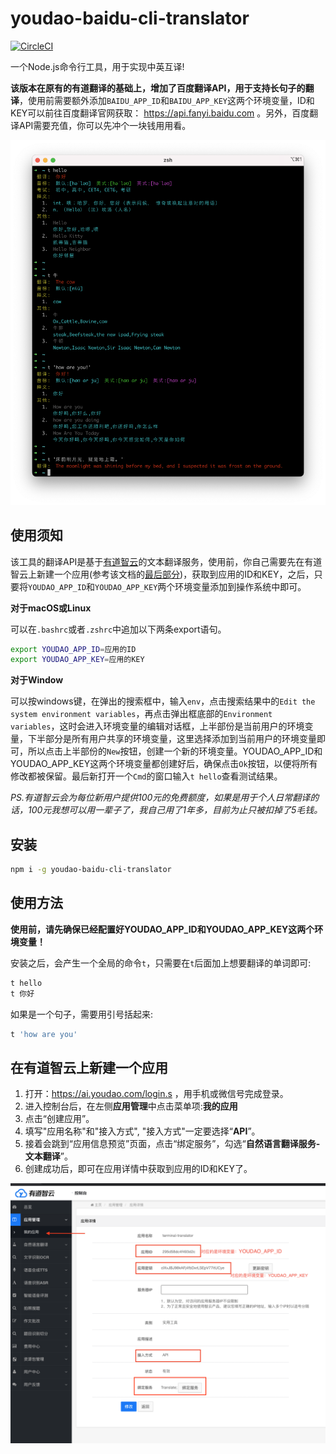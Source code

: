 # youdao-baidu-cli-translator

[![CircleCI](https://circleci.com/gh/tsq/youdao-cli-translator/tree/baidu.svg?style=shield)](https://circleci.com/gh/tsq/youdao-cli-translator/tree/baidu)

一个Node.js命令行工具，用于实现中英互译! 

**该版本在原有的有道翻译的基础上，增加了百度翻译API，用于支持长句子的翻译**，使用前需要额外添加`BAIDU_APP_ID`和`BAIDU_APP_KEY`这两个环境变量，ID和KEY可以前往百度翻译官网获取： https://api.fanyi.baidu.com 。另外，百度翻译API需要充值，你可以先冲个一块钱用用看。


![](./screenshot/usage.png)

## 使用须知

该工具的翻译API是基于[有道智云](https://ai.youdao.com/login.s)的文本翻译服务，使用前，你自己需要先在有道智云上新建一个应用(参考该文档的[最后部分](#在有道智云上新建一个应用))，获取到应用的ID和KEY，之后，只要将`YOUDAO_APP_ID`和`YOUDAO_APP_KEY`两个环境变量添加到操作系统中即可。

**对于macOS或Linux** 

可以在`.bashrc`或者`.zshrc`中追加以下两条export语句。

```sh
export YOUDAO_APP_ID=应用的ID
export YOUDAO_APP_KEY=应用的KEY
```

**对于Window**

可以按windows键，在弹出的搜索框中，输入`env`，点击搜索结果中的`Edit the system environment variables`，再点击弹出框底部的`Environment variables`，这时会进入环境变量的编辑对话框，上半部份是当前用户的环境变量，下半部分是所有用户共享的环境变量，这里选择添加到当前用户的环境变量即可，所以点击上半部份的`New`按钮，创建一个新的环境变量。YOUDAO_APP_ID和YOUDAO_APP_KEY这两个环境变量都创建好后，确保点击`Ok`按钮，以便将所有修改都被保留。最后新打开一个`Cmd`的窗口输入`t hello`查看测试结果。

*PS.有道智云会为每位新用户提供100元的免费额度，如果是用于个人日常翻译的话，100元我想可以用一辈子了，我自己用了1年多，目前为止只被扣掉了5毛钱。*

## 安装

```sh
npm i -g youdao-baidu-cli-translator
```

## 使用方法

**使用前，请先确保已经配置好YOUDAO_APP_ID和YOUDAO_APP_KEY这两个环境变量！**

安装之后，会产生一个全局的命令`t`，只需要在`t`后面加上想要翻译的单词即可:

```sh
t hello
t 你好
```

如果是一个句子，需要用引号括起来:

```sh
t 'how are you'
```

## 在有道智云上新建一个应用

1. 打开：https://ai.youdao.com/login.s ，用手机或微信号完成登录。
2. 进入控制台后，在左侧**应用管理**中点击菜单项:**我的应用**
3. 点击“创建应用”。
4. 填写"应用名称"和"接入方式", "接入方式"一定要选择“**API**”。
5. 接着会跳到“应用信息预览”页面，点击“绑定服务”，勾选“**自然语言翻译服务-文本翻译**”。
6. 创建成功后，即可在应用详情中获取到应用的ID和KEY了。

![](./screenshot/help.png)
